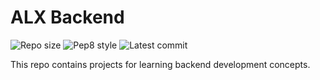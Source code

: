 # ALX Backend

![Repo size](https://img.shields.io/github/repo-size/JohnKamujk/alx-backend)
![Pep8 style](https://img.shields.io/badge/PEP8-style%20guide-purple?style=round-square)
![Latest commit](https://img.shields.io/github/last-commit/JohnKamujk/alx-backend/main?style=round-square)

This repo contains projects for learning backend development concepts.